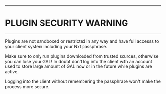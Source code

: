 ----
# PLUGIN SECURITY WARNING #

----
Plugins are not sandboxed or restricted in any way and have full accesss
to your client system including your Nxt passphrase.

Make sure to only run plugins downloaded from trusted sources, otherwise
you can lose your GAL! In doubt don't log into the client with an account
used to store large amount of GAL now or in the future while plugins
are active.

Logging into the client without remembering the passphrase won't make
the process more secure.
